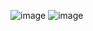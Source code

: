 ![image](https://github.com/prashantjagtap2909/CS50/assets/93985255/790c920f-64b9-4bfe-b6df-44904cc5af4e)
![image](https://github.com/prashantjagtap2909/CS50/assets/93985255/2ef5fb9f-c8b1-49f6-a9fb-a63c32d25262)
